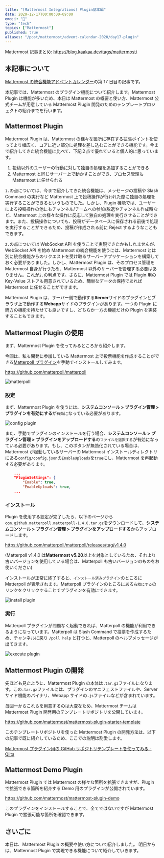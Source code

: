 ```yaml
---
title: "[Mattermost Integrations] Plugin基本編"
date: 2020-12-17T00:00:00+09:00
emoji: "📆"
type: "tech"
topics: ["Mattermost"]
published: true
aliases: "/post/mattermost/advent-calendar-2020/day17-plugin"
---
```


Mattermost 記事まとめ: https://blog.kaakaa.dev/tags/mattermost/

## 本記事について

[Mattermost の統合機能アドベントカレンダー](https://qiita.com/advent-calendar/2020/mattermost-integrations)の第 17 日目の記事です。

本記事では、Mattermost のプラグイン機能について紹介します。Mattermost Plugin は機能が多いため、本日は Mattermost の概要と使い方、Mattermost 公式チームが用意している Mattermost Plugin 開発のためのテンプレートプロジェクトの紹介までを行います。

## Mattermost Plugin

Mattermost Plugin は、Mattermost の様々な箇所に存在する拡張ポイントを使ってより幅広く、コアに近い部分に処理を差し込むことができる機能です。今まで紹介してきた統合機能に比べて、下記２点で優れていると個人的に思っています。

1. 投稿以外のユーザーの行動に対して独自の処理を追加することができる
2. Mattermost と同じサーバー上で動かすことができ、プロセス管理も Mattermost に任せられる

`1.`の点については、今まで紹介してきた統合機能は、メッセージの投稿や Slash Command の実行など Mattermost 上で投稿操作が行われた際に独自の処理を実行することができるというものでした。しかし、Plugin 機能では、ユーザーによる投稿操作の他にもチャンネル/チームへの参加/脱退やチャンネル作成時など、Mattermost 上の様々な操作に反応して独自の処理を実行させることができます。また、投稿操作についても、投稿がデータベースに保存される前後で処理を実行することができるため、投稿が作成される前に Reject するようなこともできます。

`2.`の点については WebSocket API を使うことで実現できたかもしれませんが、WebSocket API を始め Mattermost の統合機能を使うには、Mattermost とは別に統合機能からのリクエストを受け取るサーバーアプリケーションを構築しておく必要がありました。しかし、Mattermost Plugin は、そのプロセス管理を Mattermost 自身が行うため、Mattermost 以外のサーバーを管理する必要はありません。これが`2.`の利点です。さらに、Mattermost Plugin では Plugin 用の Key-Value ストアも用意されているため、簡単なデータの保持であれば Mattermost に任せることができます。

Mattermost Plugin は、サーバー側で動作する**Server**サイドのプラグインとブラウザ上で動作する**Webapp**サイドのプラグインがあります。一つの Plugin に両方の機能を持たせても良いですし、どちらか一方の機能だけの Plugin を実装することもできます。

## Mattermost Plugin の使用

まず、Mattermost Plugin を使ってみるところから紹介します。

今回は、私も開発に参加している Mattermost 上で投票機能を作成することができる[Matterpoll プラグイン](https://github.com/matterpoll/matterpoll)を手動でインストールしてみます。

https://github.com/matterpoll/matterpoll

![matterpoll](https://blog.kaakaa.dev/images/posts/advent-calendar-2020/day17/matterpoll.png)

### 設定

まず、Mattermost Plugin を使うには、**システムコンソール > プラグイン管理 > プラグインを有効にする**が`有効`になっている必要があります。

![config plugin](https://blog.kaakaa.dev/images/posts/advent-calendar-2020/day17/config-plugin.png)

また、手動でプラグインのインストールを行う場合、**システムコンソール > プラグイン管理 > プラグインをアップロードする**の`ファイルを選択する`が有効になっている必要があります。もし、このボタンが無効化されている場合は、Mattermost が起動しているサーバーの Mattermost インストールディレクトリにある`config/config.json`の`EnableUploads`を`true`にし、Mattermost を再起動する必要があります。

```config.json
    ...
    "PluginSettings": {
        "Enable": true,
        "EnableUploads": true,
    ...
```

### インストール

Plugin を使用する設定が完了したら、以下のページから`com.github.matterpoll.matterpoll-1.4.0.tar.gz`をダウンロードして、**システムコンソール > プラグイン管理 > プラグインをアップロードする**からアップロードします。

https://github.com/matterpoll/matterpoll/releases/tag/v1.4.0

(Matterpoll v1.4.0 は**Mattermost v5.20**以上を対象としているため、それより古いバージョンを使用している場合は、Matterpoll も古いバージョンのものをお使いください)

インストールが正常に終了すると、`インストール済みプラグイン`のところに Matterpoll が表示されます。Matterpoll プラグインのところにある`有効にする`のリンクをクリックすることでプラグインを有効にできます。

![install plugin](https://blog.kaakaa.dev/images/posts/advent-calendar-2020/day17/install-plugin.png)

### 実行

Matterpoll プラグインが問題なく起動できれば、Matterpoll の機能が利用できるようになっています。Matterpoll は Slash Command で投票を作成するため、チャンネルに戻り `/poll help` と打つと、Matterpoll のヘルプメッセージが出てきます。

![execute plugin](https://blog.kaakaa.dev/images/posts/advent-calendar-2020/day17/execute-plugin.png)

## Mattermost Plugin の開発

先ほども見たように、Mattermost Plugin の本体は`.tar.gz`ファイルになります。この`.tar.gz`ファイルには、プラグインのマニフェストファイルや、Server サイド機能のバイナリ、Webapp サイドの`.js`ファイルなどが含まれています。

毎回一からこれらを用意するのは大変なため、Mattermost チームは Mattermost Plugin 開発用のテンプレートリポジトリを公開しています。

https://github.com/mattermost/mattermost-plugin-starter-template

このテンプレートリポジトリを使った Mattermost Plugin の開発方法は、以下の記事で既に紹介しているため、ここでの説明は割愛します。

[Mattermost プラグイン用の GitHub リポジトリテンプレートを使ってみる \- Qiita](https://qiita.com/kaakaa_hoe/items/6f3d1aa0a126f2e94e01)

## Mattermost Demo Plugin

Mattermost Plugin では Mattermost の様々な箇所を拡張できますが、Plugin で拡張できる箇所を紹介する Demo 用のプラグインが公開されています。

https://github.com/mattermost/mattermost-plugin-demo

このプラグインをインストールすることで、全てではないですが Mattermost Plugin で拡張可能な箇所を確認できます。

## さいごに

本日は、Mattermost Plugin の概要や使い方について紹介しました。
明日からは、Mattermost Plugin で実現できる機能について紹介していきます。
